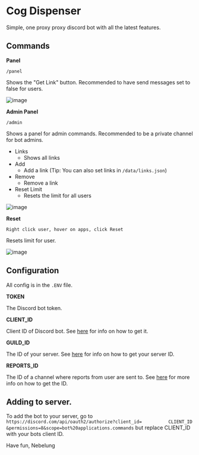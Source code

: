 # Cog Dispenser
Simple, one proxy proxy discord bot with all the latest features.

## Commands
**Panel**

`/panel`

Shows the "Get Link" button. Recommended to have send messages set to false for users.

![image](https://github.com/cognetwork-dev/Cog-Dispenser/assets/81875430/ca403703-d892-474d-872e-aa4434e9bf95)

**Admin Panel**

`/admin`

Shows a panel for admin commands. Recommended to be a private channel for bot admins.

- Links
  - Shows all links
- Add
  - Add a link (Tip: You can also set links in `/data/links.json`)
- Remove
  - Remove a link
- Reset Limit
  - Resets the limit for all users

![image](https://github.com/cognetwork-dev/Cog-Dispenser/assets/81875430/c2b46af3-79ea-450f-807a-e6fe8d4f9656)

**Reset**

`Right click user, hover on apps, click Reset`

Resets limit for user.

![image](https://github.com/cognetwork-dev/Cog-Dispenser/assets/81875430/78a9f084-3272-4249-a208-1e5c9c2af101)

## Configuration

All config is in the `.ENV` file.

**TOKEN**

The Discord bot token.

**CLIENT_ID**

Client ID of Discord bot. See [here](https://support.heateor.com/discord-client-id-discord-client-secret/) for info on how to get it.

**GUILD_ID**

The ID of your server. See [here](https://www.alphr.com/discord-find-server-id/) for info on how to get your server ID.

**REPORTS_ID**

The ID of a channel where reports from user are sent to. See [here](https://turbofuture.com/internet/Discord-Channel-ID) for more info on how to get the ID.

## Adding to server.
To add the bot to your server, go to `https://discord.com/api/oauth2/authorize?client_id=          CLIENT_ID          &permissions=8&scope=bot%20applications.commands` but replace CLIENT_ID with your bots client ID.

Have fun, Nebelung
